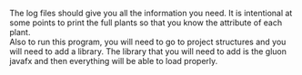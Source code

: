 The log files should give you all the information
you need.  It is intentional at some points to print the 
full plants so that you know the attribute of each plant.  
Also to run this program, you will need to go to project
structures and you will need to add a library.  The library
that you will need to add is the gluon javafx and then everything
will be able to load properly.
